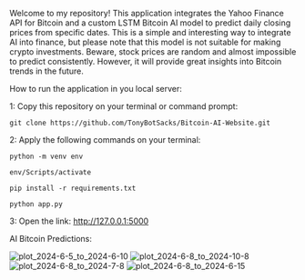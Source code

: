 Welcome to my repository! This application integrates the Yahoo Finance API for Bitcoin and a custom LSTM Bitcoin AI model to predict daily closing prices from specific dates. This is a simple and interesting way to integrate AI into finance, but please note that this model is not suitable for making crypto investments. Beware, stock prices are random and almost impossible to predict consistently. However, it will provide great insights into Bitcoin trends in the future.

How to run the application in you local server:

1: Copy this repository on your terminal or command prompt:

	git clone https://github.com/TonyBotSacks/Bitcoin-AI-Website.git

2: Apply the following commands on your terminal:
 
	python -m venv env
	
	env/Scripts/activate
	 
	pip install -r requirements.txt 
 
	python app.py

3: Open the link: http://127.0.0.1:5000

AI Bitcoin Predictions:

![plot_2024-6-5_to_2024-6-10](https://github.com/TonyBotSacks/Bitcoin-AI-Website/assets/166329646/a7064133-af8f-49c9-9015-4ba98c4505e1)
![plot_2024-6-8_to_2024-10-8](https://github.com/TonyBotSacks/Bitcoin-AI-Website/assets/166329646/08ff3199-beb4-419d-93c5-46670c5d444a)
![plot_2024-6-8_to_2024-7-8](https://github.com/TonyBotSacks/Bitcoin-AI-Website/assets/166329646/b7394307-dbb2-4156-85ba-9c0d7c89252f)
![plot_2024-6-8_to_2024-6-15](https://github.com/TonyBotSacks/Bitcoin-AI-Website/assets/166329646/8910abaf-0d1f-41b2-afae-227b09b59f23)
